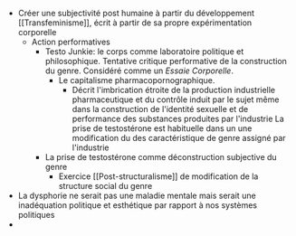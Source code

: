 - Créer une subjectivité post humaine à partir du développement [[Transfeminisme]], écrit à partir de sa propre expérimentation corporelle
	- Action performatives
		- Testo Junkie: le corps comme laboratoire politique et philosophique. Tentative critique performative de la construction du genre. Considéré comme un *Essaie Corporelle*.
			- Le capitalisme pharmacopornographique.
				- Décrit l'imbrication étroite de la production industrielle pharmaceutique et du contrôle induit par le sujet même dans la construction de l'identité sexuelle et de performance des substances produites par l'industrie
				  La prise de testostérone est habituelle dans un une modification du des caractéristique de genre assigné par l'industrie
		- La prise de testostérone comme déconstruction subjective du genre
			- Exercice [[Post-structuralisme]] de modification de la structure social du genre
- La dysphorie ne serait pas une maladie mentale mais serait une inadéquation politique et esthétique par rapport à nos systèmes politiques
-